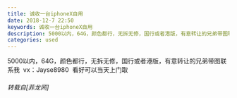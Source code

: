```yaml
---
title: 诚收一台iphoneX自用
date: 2018-12-7 22:50
keywords: 诚收一台iphoneX自用
description: 5000以内，64G，颜色都行，无拆无修，国行或者港版，有意转让的兄弟带图联系我  vx：Jayse8980  看好可以当天上门取
categories: used
---
```

<td class="t_f" id="postmessage_2427799">

5000以内，64G，颜色都行，无拆无修，国行或者港版，有意转让的兄弟带图联系我  vx：Jayse8980  看好可以当天上门取</td>
###### 转载自[菲龙网]